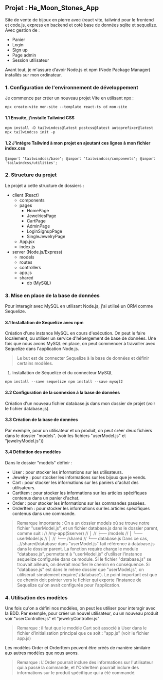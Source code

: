 ## Projet : Ha_Moon_Stones_App 

Site de vente de bijoux en pierre avec (react vite, tailwind pour le frontend et code.js, express en backend 
et coté base de données sqlite et sequelize.
Avec gestion de :

* Panier
* Login
* Sign up
* Page admin
* Session utilisateur

Avant tout, je m'assure d'avoir Node.js et npm (Node Package Manager) installés sur mon ordinateur.

### 1. Configuration de l'environnement de développement

Je commence par créer un nouveau projet Vite en utilisant npx :

`npx create-vite mon-site --template react-ts
cd mon-site
`

#### 1.1 Ensuite, j'installe Tailwind CSS

`npm install -D tailwindcss@latest postcss@latest autoprefixer@latest
npx tailwindcss init -p
`

#### 1.2 J'intègre Tailwind à mon projet en ajoutant ces lignes à mon fichier index.css

`@import 'tailwindcss/base';
@import 'tailwindcss/components';
@import 'tailwindcss/utilities';
`

### 2. Structure du projet 

Le projet a cette structure de dossiers :

* client (React)
  * components
  * pages
    * HomePage
    * JewelriesPage
    * CartPage
    * AdminPage
    * LoginSignupPage
    * SingleJewelryPage
  * App.jsx
  * index.js
* server (Node.js/Express)
  * models
  * routes
  * controllers
  * app.js
  * shared
    * db (MySQL)

### 3. Mise en place de la base de données 

Pour interagir avec MySQL en utilisant Node.js, j'ai utilisé un ORM comme Sequelize.

#### 3.1 Installation de Sequelize avec npm 

Création d'une instance MySQL en cours d'exécution. On peut le faire localement, ou utiliser un service d'hébergement 
de base de données.
Une fois que nous avons MySQL en place, on peut commencer à travailler avec Sequelize dans l'application Node.js. 

> Le but est de connecter Sequelize à la base de données et définir certains modèles.

1. Installation de Sequelize et du connecteur MySQL

`npm install --save sequelize
npm install --save mysql2
`

#### 3.2 Configuration de la connexion à la base de données 

Création d'un nouveau fichier database.js dans mon dossier de projet (voir le fichier database.js).

#### 3.3 Création de la base de données 

Par exemple, pour un utilisateur et un produit, on peut créer deux fichiers dans le dossier "models".
(voir les fichiers "userModel.js" et "jewelryModel.js"))

#### 3.4 Définition des modèles 

Dans le dossier "models" définir :

* User : pour stocker les informations sur les utilisateurs.
* Jewelry : pour stocker les informations sur les bijoux que je vends.
* Cart : pour stocker les informations sur les paniers d'achat des utilisateurs.
* CartItem : pour stocker les informations sur les articles spécifiques contenus dans un panier d'achat.
* Order : pour stocker les informations sur les commandes passées.
* OrderItem : pour stocker les informations sur les articles spécifiques contenus dans une commande.

> Remarque importante :
On a un dossier models où se trouve notre fichier "userModel.js", et un fichier database.js dans le dossier parent,
comme suit :
// /my-app(Sserver)
// │
// ├── /models
// │   └── userModel.js
// │
// └── /shared
//     └── database.js
Dans ce cas, ..//shared/database dans "userModel.js" fait référence à database.js dans le dossier parent.
La fonction require charge le module "database.js", permettant à "userModel.js" d'utiliser l'instance sequelize
configurée dans ce module. Si le fichier "database.js" se trouvait ailleurs, on devrait modifier le chemin
en conséquence. Si "database.js" est dans le même dossier que "userModel.js", on utiliserait simplement
require('./database'). Le point important est que ce chemin doit pointer vers le fichier qui exporte l'instance
de Sequelize qu'on avait configurée pour l'application.

### 4. Utilisation des modèles 
Une fois qu'on a défini nos modèles, on peut les utiliser pour interagir avec la BDD.
Par exemple, pour créer un nouvel utilisateur, ou un nouveau produit voir "userController.js" et "jewelryController.js"

> Remarque : il faut que le modèle Cart soit associé à User dans le fichier d'initialisation principal que ce soit :
> "app.js" (voir le fichier app.js)

Les modèles Order et OrderItem peuvent être créés de manière similaire aux autres modèles que nous avons.

> Remarque : L'Order pourrait inclure des informations sur l'utilisateur qui a passé la commande, 
> et l'OrderItem pourrait inclure des informations sur le produit spécifique qui a été commandé.